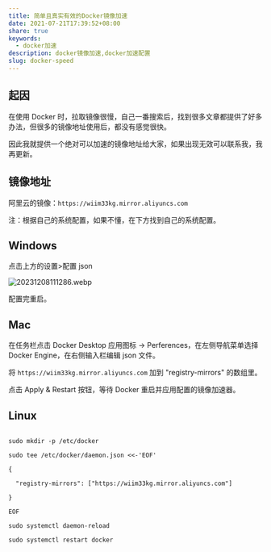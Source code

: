 ```yaml
---  
title: 简单且真实有效的Docker镜像加速  
date: 2021-07-21T17:39:52+08:00  
share: true  
keywords:  
  - docker加速  
description: docker镜像加速,docker加速配置  
slug: docker-speed  
---  
```

  
  
## 起因  
在使用 Docker 时，拉取镜像很慢，自己一番搜索后，找到很多文章都提供了好多办法，但很多的镜像地址使用后，都没有感觉很快。  
  
因此我就提供一个绝对可以加速的镜像地址给大家，如果出现无效可以联系我，我再更新。  
  
## 镜像地址  
  
阿里云的镜像：`https://wiim33kg.mirror.aliyuncs.com`  
  
注：根据自己的系统配置，如果不懂，在下方找到自己的系统配置。  
## Windows  
点击上方的设置>配置 json  
![20231208111286.webp](/images/20231208111286.webp)  
配置完重启。  
  
## Mac  
在任务栏点击 Docker Desktop 应用图标 -> Perferences，在左侧导航菜单选择 Docker Engine，在右侧输入栏编辑 json 文件。  
  
将 `https://wiim33kg.mirror.aliyuncs.com` 加到 "registry-mirrors" 的数组里。  
  
点击 Apply & Restart 按钮，等待 Docker 重启并应用配置的镜像加速器。  
## Linux  
  
```shell  
sudo mkdir -p /etc/docker  
sudo tee /etc/docker/daemon.json <<-'EOF'  
{  
  "registry-mirrors": ["https://wiim33kg.mirror.aliyuncs.com"]  
}  
EOF  
sudo systemctl daemon-reload  
sudo systemctl restart docker  
```